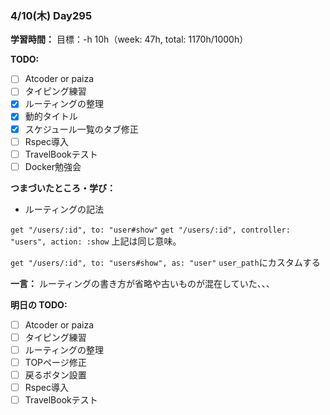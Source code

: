 ### 4/10(木) Day295

**学習時間：**
目標：-h
10h（week: 47h, total: 1170h/1000h）

**TODO:**
- [ ] Atcoder or paiza
- [ ] タイピング練習
- [x] ルーティングの整理
- [x] 動的タイトル
- [x] スケジュール一覧のタブ修正
- [ ] Rspec導入
- [ ] TravelBookテスト
- [ ] Docker勉強会

**つまづいたところ・学び：**
- ルーティングの記法

`get "/users/:id", to: "user#show"`
`get "/users/:id", controller: "users", action: :show`
上記は同じ意味。

`get "/users/:id", to: "users#show", as: "user"`
`user_path`にカスタムする

**一言：**
ルーティングの書き方が省略や古いものが混在していた、、、

**明日の TODO:**
- [ ] Atcoder or paiza
- [ ] タイピング練習
- [ ] ルーティングの整理
- [ ] TOPページ修正
- [ ] 戻るボタン設置
- [ ] Rspec導入
- [ ] TravelBookテスト
